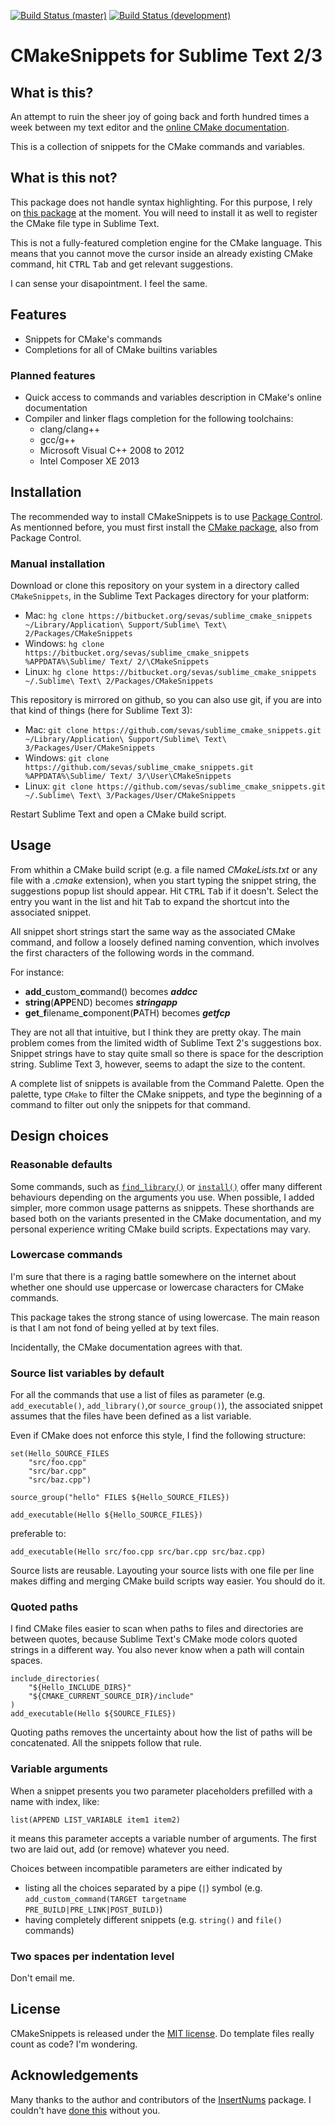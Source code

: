 

[![Build Status (master)](https://travis-ci.org/sevas/sublime_cmake_snippets.png?branch=master)](https://travis-ci.org/sevas/sublime_cmake_snippets)
[![Build Status (development)](https://travis-ci.org/sevas/sublime_cmake_snippets.png?branch=git/development)](https://travis-ci.org/sevas/sublime_cmake_snippets)


# CMakeSnippets for Sublime Text 2/3 

## What is this?

An attempt to ruin the sheer joy of going back and forth hundred times a week between my text editor and the [online CMake documentation](http://www.cmake.org/cmake/help/v2.8.12/cmake.htm).

This is a collection of snippets for the CMake commands and variables.

## What is this not?

This package does not handle syntax highlighting. For this purpose, I rely on [this package](https://github.com/jcowgar/CMake-Sublime-Package) at the moment. You will need to install it as well to register the CMake file type in Sublime Text.

This is not a fully-featured completion engine for the CMake language. This means that you cannot move the cursor inside an already existing CMake command, hit <kbd>CTRL</kbd> <kbd>Tab</kbd> and get relevant suggestions. 

I can sense your disapointment. I feel the same.


## Features

- Snippets for CMake's commands
- Completions for all of CMake builtins variables 

### Planned features

- Quick access to commands and variables description in CMake's online documentation
- Compiler and linker flags completion for the following toolchains:
    - clang/clang++
    - gcc/g++
    - Microsoft Visual C++ 2008 to 2012
    - Intel Composer XE 2013


## Installation

The recommended way to install CMakeSnippets is to use [Package Control][wbond].
As mentionned before, you must first install the [CMake package](https://sublime.wbond.net/packages/CMake), also from Package Control.

### Manual installation

Download or clone this repository on your system in a directory called ``CMakeSnippets``, in the Sublime Text Packages directory for your platform:

- Mac: ``hg clone https://bitbucket.org/sevas/sublime_cmake_snippets ~/Library/Application\ Support/Sublime\ Text\ 2/Packages/CMakeSnippets``
- Windows: ``hg clone https://bitbucket.org/sevas/sublime_cmake_snippets %APPDATA%\Sublime/ Text/ 2/\CMakeSnippets``
- Linux: ``hg clone https://bitbucket.org/sevas/sublime_cmake_snippets ~/.Sublime\ Text\ 2/Packages/CMakeSnippets``

This repository is mirrored on github, so you can also use git, if you are into that kind of things (here for Sublime Text 3):

- Mac: ``git clone https://github.com/sevas/sublime_cmake_snippets.git ~/Library/Application\ Support/Sublime\ Text\ 3/Packages/User/CMakeSnippets``
- Windows: ``git clone https://github.com/sevas/sublime_cmake_snippets.git %APPDATA%\Sublime/ Text/ 3/\User\CMakeSnippets``
- Linux: ``git clone https://github.com/sevas/sublime_cmake_snippets.git ~/.Sublime\ Text\ 3/Packages/User/CMakeSnippets``


Restart Sublime Text and open a CMake build script.


## Usage

From whithin a CMake build script (e.g. a file named *CMakeLists.txt* or any file with a *.cmake* extension), when you start typing the snippet string, the suggestions popup list should appear. Hit <kbd>CTRL</kbd> <kbd>Tab</kbd> if it doesn't. Select the entry you want in the list and hit <kbd>Tab</kbd> to expand the shortcut into the associated snippet. 

All snippet short strings start the same way as the associated CMake command, and follow a loosely defined naming convention, which involves the first characters of the following words in the command. 

For instance:

- **add**\_**c**ustom\_**c**ommand() becomes _**addcc**_
- **string**(**APP**END) becomes _**stringapp**_
- **get**\_**f**ilename\_**c**omponent(**P**ATH) becomes _**getfcp**_

They are not all that intuitive, but I think they are pretty okay.
The main problem comes from the limited width of Sublime Text 2's suggestions box. Snippet strings have to stay quite small so there is space for the description string. Sublime Text 3, however, seems to adapt the size to the content.

A complete list of snippets is available from the Command Palette. Open the palette, type ``CMake`` to filter the CMake snippets, and type the beginning of a command to filter out only the snippets for that command. 


## Design choices

### Reasonable defaults

Some commands, such as [``find_library()``][cmake_find_library] or [``install()``][cmake_install] offer many different behaviours depending on the arguments you use. When possible, I added simpler, more common usage patterns as snippets. These shorthands are based both on the variants presented in the CMake documentation, and my personal experience writing CMake build scripts. Expectations may vary.



### Lowercase commands

I'm sure that there is a raging battle somewhere on the internet about whether one should use uppercase or lowercase characters for CMake commands. 

This package takes the strong stance of using lowercase. The main reason is that I am not fond of being yelled at by text files. 

Incidentally, the CMake documentation agrees with that.

### Source list variables by default

For all the commands that use a list of files as parameter (e.g. ``add_executable()``, ``add_library()``,or ``source_group()``), the associated snippet assumes that the files have been defined as a list variable. 

Even if CMake does not enforce this style, I find the following structure:

```
set(Hello_SOURCE_FILES 
    "src/foo.cpp" 
    "src/bar.cpp" 
    "src/baz.cpp")

source_group("hello" FILES ${Hello_SOURCE_FILES})

add_executable(Hello ${Hello_SOURCE_FILES})
```

preferable to:

```
add_executable(Hello src/foo.cpp src/bar.cpp src/baz.cpp)
```

Source lists are reusable. Layouting your source lists with one file per line makes diffing and merging CMake build scripts way easier. You should do it.


### Quoted paths

I find CMake files easier to scan when paths to files and directories are between quotes, because Sublime Text's CMake mode colors quoted strings in a different way.
You also never know when a path will contain spaces.

```
include_directories(
    "${Hello_INCLUDE_DIRS}"
    "${CMAKE_CURRENT_SOURCE_DIR}/include"
)
add_executable(Hello ${SOURCE_FILES})
```

Quoting paths removes the uncertainty about how the list of paths will be concatenated. All the snippets follow that rule.

### Variable arguments

When a snippet presents you two parameter placeholders prefilled with a name with index, like:

```
list(APPEND LIST_VARIABLE item1 item2)
```

it means this parameter accepts a variable number of arguments. The first two are laid out, add (or remove) whatever you need.

Choices between incompatible parameters are either indicated by 

- listing all the choices separated by a pipe (``|``) symbol (e.g. ``add_custom_command(TARGET targetname PRE_BUILD|PRE_LINK|POST_BUILD)``)
- having completely different snippets (e.g. ``string()`` and ``file()`` commands)

### Two spaces per indentation level

Don't email me.     

## License

CMakeSnippets is released under the [MIT license][opensource]. Do template files really count as code? I'm wondering.



## Acknowledgements

Many thanks to the author and contributors of the [InsertNums][insertnums] package. I couldn't have [done this][happynumbering] without you.


[wbond]: http://wbond.net/sublime_packages/package_control
[insertnums]: https://github.com/jbrooksuk/InsertNums
[opensource]: http://www.opensource.org/licenses/MIT
[happynumbering]: https://bitbucket.org/sevas/sublime_cmake_snippets/src/b827bbd909fc15d8fa956061fb517541d9a433b5/snippets/find_package_allopts.sublime-snippet?at=default
[cmake_find_library]: http://www.cmake.org/cmake/help/v2.8.12/cmake.html#command:find_library
[cmake_install]: http://www.cmake.org/cmake/help/v2.8.12/cmake.html#command:install

